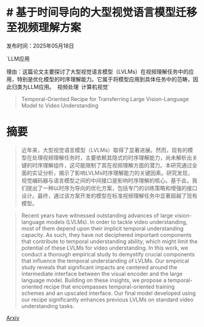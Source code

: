 # # 基于时间导向的大型视觉语言模型迁移至视频理解方案

发布时间：2025年05月18日

`LLM应用

理由：这篇论文主要探讨了大型视觉语言模型（LVLMs）在视频理解任务中的应用，特别是优化模型的时序理解能力。它属于将模型应用到具体任务中的范畴，因此归类为LLM应用。` `视频处理` `计算机视觉`

> Temporal-Oriented Recipe for Transferring Large Vision-Language Model to Video Understanding

# 摘要

> 近年来，大型视觉语言模型（LVLMs）取得了显著进展。然而，现有的模型在处理视频理解任务时，主要依赖其隐式的时序理解能力，尚未解析出关键的时序理解组件，这可能限制了其在视频理解方面的潜力。本研究通过全面的实证分析，揭示了影响LVLMs时序理解能力的关键因素。研究发现，视觉编码器与语言模型之间的中间接口是影响时序理解的核心。基于此，我们提出了一种以时序为导向的优化方案，包括专门的训练策略和增强的接口设计。最终，通过该方案开发的模型在标准视频理解任务中显著超越了现有模型。

> Recent years have witnessed outstanding advances of large vision-language models (LVLMs). In order to tackle video understanding, most of them depend upon their implicit temporal understanding capacity. As such, they have not deciphered important components that contribute to temporal understanding ability, which might limit the potential of these LVLMs for video understanding. In this work, we conduct a thorough empirical study to demystify crucial components that influence the temporal understanding of LVLMs. Our empirical study reveals that significant impacts are centered around the intermediate interface between the visual encoder and the large language model. Building on these insights, we propose a temporal-oriented recipe that encompasses temporal-oriented training schemes and an upscaled interface. Our final model developed using our recipe significantly enhances previous LVLMs on standard video understanding tasks.

[Arxiv](https://arxiv.org/abs/2505.12605)